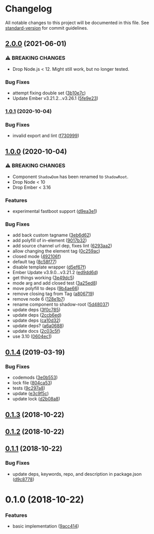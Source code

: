 # Changelog

All notable changes to this project will be documented in this file. See [standard-version](https://github.com/conventional-changelog/standard-version) for commit guidelines.

## [2.0.0](https://github.com/knownasilya/ember-shadow-dom/compare/v1.0.1...v2.0.0) (2021-06-01)


### ⚠ BREAKING CHANGES

* Drop Node.js < 12. Might still work, but no longer tested.

### Bug Fixes

* attempt fixing double set ([3b10e7c](https://github.com/knownasilya/ember-shadow-dom/commit/3b10e7cac16c1c5f9e9706b3c3af10b852a8b9dd))
* Update Ember v3.21.2...v3.26.1 ([5fe9e23](https://github.com/knownasilya/ember-shadow-dom/commit/5fe9e23931eadcd0d589d4451ebc28baceaa89aa))

### [1.0.1](https://github.com/knownasilya/ember-shadow-dom/compare/v1.0.0...v1.0.1) (2020-10-04)


### Bug Fixes

* invalid export and lint ([f730999](https://github.com/knownasilya/ember-shadow-dom/commit/f730999bb5e263a8fdcb76d5fa072469c61f0b89))

## [1.0.0](https://github.com/knownasilya/ember-shadow-dom/compare/v0.1.4...v1.0.0) (2020-10-04)


### ⚠ BREAKING CHANGES

* Component `ShadowDom` has been renamed to `ShadowRoot`.
* Drop Node < 10
* Drop Ember < 3.16

### Features

* experimental fastboot support ([d9ea3e1](https://github.com/knownasilya/ember-shadow-dom/commit/d9ea3e1d975469a5068bf2d9e8dcfefa6cd4bfb8))


### Bug Fixes

* add back custom tagname ([3eb6d62](https://github.com/knownasilya/ember-shadow-dom/commit/3eb6d623b79c528e11fe048731a37b26fdef8133))
* add polyfill of in-element ([9017b32](https://github.com/knownasilya/ember-shadow-dom/commit/9017b32a84eb9d97ca27deb9eed66992ec277542))
* add source channel url dep, fixes lint ([6293aa2](https://github.com/knownasilya/ember-shadow-dom/commit/6293aa2b8c184abc04a6901b4de51a6cd9df8ffc))
* allow changing the element tag ([0c259ac](https://github.com/knownasilya/ember-shadow-dom/commit/0c259ac784c18e480a39105e4290b455aa5ee345))
* closed mode ([492106f](https://github.com/knownasilya/ember-shadow-dom/commit/492106fbfc24d0003309096aaecc263c021a307a))
* default tag ([8c58f77](https://github.com/knownasilya/ember-shadow-dom/commit/8c58f771df73089d10f4f922f1942f2004ba802c))
* disable template wrapper ([d5ef67f](https://github.com/knownasilya/ember-shadow-dom/commit/d5ef67fb2cf09fa2bc1c0354c3534e850fdaddf2))
* Ember Update v3.9.0...v3.21.2 ([ed9dd6d](https://github.com/knownasilya/ember-shadow-dom/commit/ed9dd6d9d43f4cd43ce4fff4f7889a3a87244810))
* get things working ([3e49dc5](https://github.com/knownasilya/ember-shadow-dom/commit/3e49dc5b30f91d84f3b170c0f99a5109ecfcbff7))
* mode arg and add closed test ([3a25ed8](https://github.com/knownasilya/ember-shadow-dom/commit/3a25ed8f277d2ca82b347f7a78f5015464d67cb0))
* move polyfill to deps ([9b4ae66](https://github.com/knownasilya/ember-shadow-dom/commit/9b4ae664437648f863e82ffe489064286116df92))
* remove closing tag from Tag ([a806719](https://github.com/knownasilya/ember-shadow-dom/commit/a806719d76bd6d69ab7bf189a6bf7f13f4b669df))
* remove node 6 ([128e1b7](https://github.com/knownasilya/ember-shadow-dom/commit/128e1b7e1e67ea96ed7defc14231635801fd7926))
* rename component to shadow-root ([5d48037](https://github.com/knownasilya/ember-shadow-dom/commit/5d48037be14efe0efac941a15aa7bfaf46e30d37))
* update deps ([3f0c785](https://github.com/knownasilya/ember-shadow-dom/commit/3f0c78515cf7ca52511f37ed10c6fa5cb37bc721))
* update deps ([2ccb6ed](https://github.com/knownasilya/ember-shadow-dom/commit/2ccb6ed55faf9b78c6a3e8777b34ebb2a270ecb5))
* update deps ([ca10d32](https://github.com/knownasilya/ember-shadow-dom/commit/ca10d32daabfcd214229300ecbe660c4c1b12a25))
* update deps? ([a6a0688](https://github.com/knownasilya/ember-shadow-dom/commit/a6a0688a69617220af579fa0e6d609643e7eced7))
* update docs ([2c03c5f](https://github.com/knownasilya/ember-shadow-dom/commit/2c03c5ff4f80cb676b2021bf649feb38765e2af9))
* use 3.10 ([0604ec1](https://github.com/knownasilya/ember-shadow-dom/commit/0604ec1c3af29812d4c280fefd792e757c7e958b))

<a name="0.1.4"></a>
## [0.1.4](https://github.com/knownasilya/ember-shadow-dom/compare/v0.1.3...v0.1.4) (2019-03-19)


### Bug Fixes

* codemods ([3e0b553](https://github.com/knownasilya/ember-shadow-dom/commit/3e0b553))
* lock file ([804ca53](https://github.com/knownasilya/ember-shadow-dom/commit/804ca53))
* tests ([9c297a8](https://github.com/knownasilya/ember-shadow-dom/commit/9c297a8))
* update ([e3c9f5c](https://github.com/knownasilya/ember-shadow-dom/commit/e3c9f5c))
* update lock ([d2b08a8](https://github.com/knownasilya/ember-shadow-dom/commit/d2b08a8))



<a name="0.1.3"></a>
## [0.1.3](https://github.com/knownasilya/ember-shadow-dom/compare/v0.1.2...v0.1.3) (2018-10-22)



<a name="0.1.2"></a>
## [0.1.2](https://github.com/knownasilya/ember-shadow-dom/compare/v0.1.1...v0.1.2) (2018-10-22)



<a name="0.1.1"></a>
## [0.1.1](https://github.com/knownasilya/ember-shadow-dom/compare/v0.1.0...v0.1.1) (2018-10-22)


### Bug Fixes

* update deps, keywords, repo, and description in package.json ([d9c8778](https://github.com/knownasilya/ember-shadow-dom/commit/d9c8778))



<a name="0.1.0"></a>
# 0.1.0 (2018-10-22)


### Features

* basic implementation ([9acc414](https://github.com/knownasilya/ember-shadow-dom/commit/9acc414))
